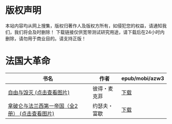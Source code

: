 # 版权声明

本站内容均从网上搜集，版权归著作人及版权方所有，如侵犯您的权益，请通知我们，我们将会及时删除！ 下载链接仅供宽带测试研究用途，请下载后在24小时内删除，请勿用于商业目的。请支持正版！

# 法国大革命

| 书名 | 作者 | epub/mobi/azw3 |
| --- | --- | --- |
| [自由与毁灭 (点击查看图片)](https://www.dushupai.com/attachment/2024/06/06/7d461922248cce41.jpg) | 彼得・麦克菲 | [下载](https://url89.ctfile.com/f/31084289-1357032214-01f183?p=8866) |
| [拿破仑与法兰西第一帝国（全2册） (点击查看图片)](https://www.dushupai.com/attachment/2024/06/06/08e1a99552ef8f57.jpg) | 约瑟夫・富歇 | [下载](https://url89.ctfile.com/f/31084289-1357031704-299c68?p=8866) |
